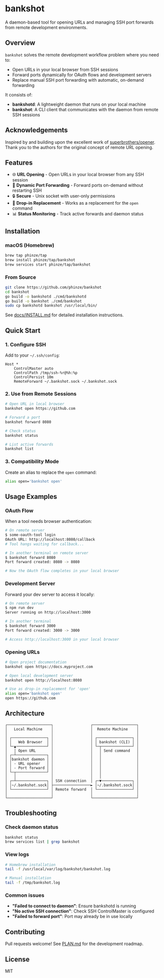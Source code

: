 # bankshot

A daemon-based tool for opening URLs and managing SSH port forwards from remote development environments.

## Overview

`bankshot` solves the remote development workflow problem where you need to:
- Open URLs in your local browser from SSH sessions
- Forward ports dynamically for OAuth flows and development servers
- Replace manual SSH port forwarding with automatic, on-demand forwarding

It consists of:
- **bankshotd**: A lightweight daemon that runs on your local machine
- **bankshot**: A CLI client that communicates with the daemon from remote SSH sessions

## Acknowledgements

Inspired by and building upon the excellent work of [superbrothers/opener](https://github.com/superbrothers/opener). Thank you to the authors for the original concept of remote URL opening.

## Features

- 🌐 **URL Opening** - Open URLs in your local browser from any SSH session
- 🚀 **Dynamic Port Forwarding** - Forward ports on-demand without restarting SSH
- 🔒 **Secure** - Unix socket with user-only permissions
- 🎯 **Drop-in Replacement** - Works as a replacement for the `open` command
- 📊 **Status Monitoring** - Track active forwards and daemon status

## Installation

### macOS (Homebrew)

```bash
brew tap phinze/tap
brew install phinze/tap/bankshot
brew services start phinze/tap/bankshot
```

### From Source

```bash
git clone https://github.com/phinze/bankshot
cd bankshot
go build -o bankshotd ./cmd/bankshotd
go build -o bankshot ./cmd/bankshot
sudo cp bankshotd bankshot /usr/local/bin/
```

See [docs/INSTALL.md](docs/INSTALL.md) for detailed installation instructions.

## Quick Start

### 1. Configure SSH

Add to your `~/.ssh/config`:

```
Host *
    ControlMaster auto
    ControlPath /tmp/ssh-%r@%h:%p
    ControlPersist 10m
    RemoteForward ~/.bankshot.sock ~/.bankshot.sock
```

### 2. Use from Remote Sessions

```bash
# Open URL in local browser
bankshot open https://github.com

# Forward a port
bankshot forward 8080

# Check status
bankshot status

# List active forwards
bankshot list
```

### 3. Compatibility Mode

Create an alias to replace the `open` command:

```bash
alias open='bankshot open'
```

## Usage Examples

### OAuth Flow

When a tool needs browser authentication:

```bash
# On remote server
$ some-oauth-tool login
OAuth URL: http://localhost:8080/callback
# Tool hangs waiting for callback...

# In another terminal on remote server
$ bankshot forward 8080
Port forward created: 8080 -> 8080

# Now the OAuth flow completes in your local browser
```

### Development Server

Forward your dev server to access it locally:

```bash
# On remote server
$ npm run dev
Server running on http://localhost:3000

# In another terminal
$ bankshot forward 3000
Port forward created: 3000 -> 3000

# Access http://localhost:3000 in your local browser
```

### Opening URLs

```bash
# Open project documentation
bankshot open https://docs.myproject.com

# Open local development server
bankshot open http://localhost:8080

# Use as drop-in replacement for 'open'
alias open='bankshot open'
open https://github.com
```

## Architecture

```
┌────────────────────┐                 ┌────────────────────┐
│   Local Machine    │                 │  Remote Machine    │
│                    │                 │                    │
│ ┌────────────────┐ │                 │ ┌────────────────┐ │
│ │   Web Browser  │ │                 │ │ bankshot (CLI) │ │
│ └─▲──────────────┘ │                 │ └─┬──────────────┘ │
│   │ Open URL       │                 │   │ Send command   │
│ ┌─┴──────────────┐ │                 │   │                │
│ │bankshot daemon │ │                 │   │                │
│ │ - URL opener   │ │                 │   │                │
│ │ - Port forward │ │                 │   │                │
│ └─┬──────────────┘ │                 │   │                │
│   │                │                 │   │                │
│ ┌─┴──────────────┐ │ SSH connection  │ ┌─▼──────────────┐ │
│ │~/.bankshot.sock│ ├─────────────────► │~/.bankshot.sock│ │
│ └────────────────┘ │ Remote forward  │ └────────────────┘ │
│                    │                 │                    │
└────────────────────┘                 └────────────────────┘
```

## Troubleshooting

### Check daemon status
```bash
bankshot status
brew services list | grep bankshot
```

### View logs
```bash
# Homebrew installation
tail -f /usr/local/var/log/bankshot/bankshot.log

# Manual installation
tail -f /tmp/bankshot.log
```

### Common issues

- **"Failed to connect to daemon"**: Ensure bankshotd is running
- **"No active SSH connection"**: Check SSH ControlMaster is configured
- **"Failed to forward port"**: Port may already be in use locally

## Contributing

Pull requests welcome! See [PLAN.md](PLAN.md) for the development roadmap.

## License

MIT